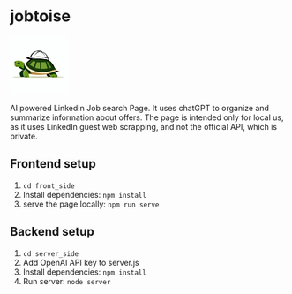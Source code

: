 # jobtoise

<img src="./front_side/public/jobtoise.jpeg" width="105"/>

AI powered LinkedIn Job search Page.
It uses chatGPT to organize and summarize information about offers.
The page is intended only for local us, as it uses LinkedIn guest web scrapping, and not the official API, which is private.

## Frontend setup
1. ```cd front_side```
2. Install dependencies: ```npm install```
3. serve the page locally: ```npm run serve```


## Backend setup
1. ```cd server_side```
2. Add OpenAI API key to server.js
3. Install dependencies: ```npm install```
4. Run server: ```node server```

